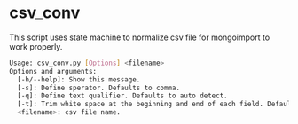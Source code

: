 # csv_conv

This script uses state machine to normalize csv file for mongoimport to work properly.

```bash
Usage: csv_conv.py [Options] <filename>
Options and arguments:
  [-h/--help]: Show this message.
  [-s]: Define sperator. Defaults to comma.
  [-q]: Define text qualifier. Defaults to auto detect.
  [-t]: Trim white space at the beginning and end of each field. Defaults to true.
  <filename>: csv file name.
```
